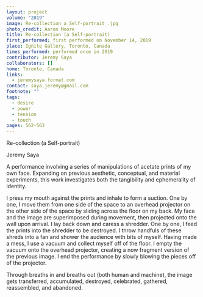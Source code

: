 ```yaml
---
layout: project
volume: "2019"
image: Re-collection_a_Self-portrait_.jpg
photo_credit: Aaron Moore
title: Re-collection (a Self-portrait)
first_performed: first performed on November 14, 2019
place: Ignite Gallery, Toronto, Canada
times_performed: performed once in 2019
contributor: Jeremy Saya
collaborators: []
home: Toronto, Canada
links:
  - jeremysaya.format.com
contact: saya.jeremy@gmail.com
footnote: ""
tags:
  - desire
  - power
  - tension
  - touch
pages: 562-563
---
```


Re-collection (a Self-portrait)

Jeremy Saya

A performance involving a series of manipulations of acetate prints of my own face. Expanding on previous aesthetic, conceptual, and material experiments, this work investigates both the tangibility and ephemerality of identity.

I press my mouth against the prints and inhale to form a suction. One by one, I move them from one side of the space to an overhead projector on the other side of the space by sliding across the floor on my back. My face and the image are superimposed during movement, then projected onto the wall upon arrival. I lay back down and caress a shredder. One by one, I feed the prints into the shredder to be destroyed. I throw handfuls of these shreds into a fan and shower the audience with bits of myself. Having made a mess, I use a vacuum and collect myself off of the floor. I empty the vacuum onto the overhead projector, creating a now fragment version of the previous image. I end the performance by slowly blowing the pieces off of the projector.

Through breaths in and breaths out (both human and machine), the image gets transferred, accumulated, destroyed, celebrated, gathered, reassembled, and abandoned.
